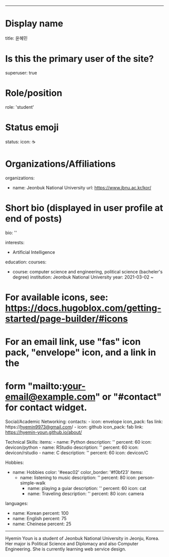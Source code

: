 ---
# Display name
title: 윤혜민

# Is this the primary user of the site?
superuser: true

# Role/position
role: 'student'

# Status emoji
status:
  icon: ☕️

# Organizations/Affiliations
organizations:
- name: Jeonbuk National University
  url: https://www.jbnu.ac.kr/kor/

# Short bio (displayed in user profile at end of posts)
bio: ''

interests:
- Artificial Intelligence

education:
  courses:
  - course: computer science and engineering, political science (bacheler's degree)
    institution: Jeonbuk National University
    year: 2021-03-02 ~



# For available icons, see: https://docs.hugoblox.com/getting-started/page-builder/#icons
#    For an email link, use "fas" icon pack, "envelope" icon, and a link in the
#    form "mailto:your-email@example.com" or "#contact" for contact widget.

Social/Academic Networking:
  contacts:
    - icon: envelope
      icon_pack: fas
      link: https://hyemin9973@gmail.com/
    - icon: github
      icon_pack: fab
      link: https://hyemin-youn.github.io/about/

Technical Skills:
  items:
    - name: Python
      description: ''
      percent: 60
      icon: devicon/python
    - name: RStudio
      description: ''
      percent: 60
      icon: devicon/rstudio
    - name: C
      description: ''
      percent: 60
      icon: devicon/C

Hobbies:
- name: Hobbies
color: '#eeac02'
color_border: '#f0bf23'
  items:
    - name: listening to music
        description: ''
        percent: 80
        icon: person-simple-walk
      - name: playing a guiar
        description: ''
        percent: 60
        icon: cat
      - name: Traveling
        description: ''
        percent: 80
        icon: camera

languages:
  - name: Korean
    percent: 100
  - name: English
    percent: 75
  - name: Cheinese
    percent: 25
  
  
  ---
  Hyemin Youn is a student of Jeonbuk National University in Jeonju, Korea. Her major is Political Science and Diplomacy and also Computer Engineering. She is currently learning web service design.


